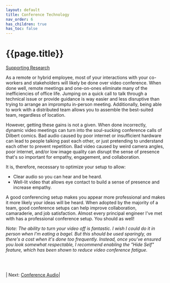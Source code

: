 ```yaml
---
layout: default
title: Conference Technology
nav_order: 6
has_children: true
has_toc: false
---
```

# {{page.title}}
[Supporting Research](../research#conference)

As a remote or hybrid employee, most of your interactions with your co-workers and stakeholders will likely be done over video conference. When done well, remote meetings and one-on-ones eliminate many of the inefficiencies of office life. Jumping on a quick call to talk through a technical issue or provide guidance is way easier and less disruptive than trying to arrange an impromptu in-person meeting. Additionally, being able to work with a distributed team allows you to assemble the best-suited team, regardless of location.

However, getting these gains is not a given. When done incorrectly, dynamic video meetings can turn into the soul-sucking conference calls of Dilbert comics. Bad audio caused by poor internet or insufficient hardware can lead to people talking past each other, or just pretending to understand each other to prevent repetition. Bad video caused by weird camera angles, poor internet, and/or low image quality can disrupt the sense of presence that's so important for empathy, engagement, and collaboration.

It is, therefore, necessary to optimize your setup to allow:
- Clear audio so you can hear and be heard.
- Well-lit video that allows eye contact to build a sense of presence and increase empathy.

A good conferencing setup makes you appear more professional and makes it more likely your ideas will be heard. When adopted by the majority of a team, good conference setups can help improve collaboration, camaraderie, and job satisfaction. Almost every principal engineer I've met with has a professional conference setup. You should as well!

_Note: The ability to turn your video off is fantastic. I wish I could do it in person when I'm eating a bagel. But this should be used sparingly, as there's a cost when it's done too frequently. Instead, once you've ensured you look somewhat respectable, I recommend enabling the "Hide Self" feature, which has been shown to reduce video conference fatigue._

<br><br>

| Next: [Conference Audio](audio)|